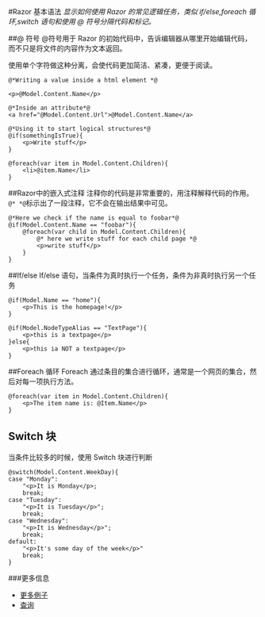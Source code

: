 #Razor 基本语法
_显示如何使用 Razor 的常见逻辑任务，类似 if/else,foreach 循环,switch 语句和使用 @ 符号分隔代码和标记。_

##@ 符号
@符号用于 Razor 的初始代码中，告诉编辑器从哪里开始编辑代码，而不只是将文件的内容作为文本返回。

使用单个字符做这种分离，会使代码更加简洁、紧凑，更便于阅读。

	@*Writing a value inside a html element *@

	<p>@Model.Content.Name</p>

	@*Inside an attribute*@
	<a href="@Model.Content.Url">@Model.Content.Name</a>

	@*Using it to start logical structures*@
	@if(somethingIsTrue){
		<p>Write stuff</p>
	}

	@foreach(var item in Model.Content.Children){
		<li>@item.Name</li>
	}

##Razor中的嵌入式注释
注释你的代码是非常重要的，用注释解释代码的作用。`@* *@`标示出了一段注释，它不会在输出结果中可见。

	@*Here we check if the name is equal to foobar*@
	@if(Model.Content.Name == "foobar"){
		@foreach(var child in Model.Content.Children){
			@* here we write stuff for each child page *@
			<p>write stuff</p>
		}
	}

##If/else
If/else 语句，当条件为真时执行一个任务，条件为非真时执行另一个任务

	@if(Model.Name == "home"){
		<p>This is the homepage!</p>
	}

	@if(Model.NodeTypeAlias == "TextPage"){
		<p>this is a textpage</p>
	}else{
		<p>this ia NOT a textpage</p>
	}

##Foreach 循环
Foreach 通过条目的集合进行循环，通常是一个网页的集合，然后对每一项执行方法。

	@foreach(var item in Model.Content.Children){
		<p>The item name is: @Item.Name</p>
	}

## Switch 块
当条件比较多的时候，使用 Switch 块进行判断

	@switch(Model.Content.WeekDay){
	case "Monday":
		"<p>It is Monday</p>;
		break;
	case "Tuesday":
		"<p>It is Tuesday</p>";
		break;
	case "Wednesday":
		"<p>It is Wednesday</p>";
		break;
	default:
		"<p>It's some day of the week</p>"
		break;
	}

###更多信息
- [更多例子](../../../Reference/Templating/Mvc/examples)
- [查询](../../../Reference/Querying)
